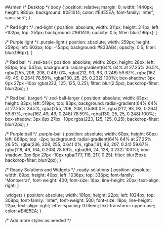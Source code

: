 #Armen
/* Desktop */
body {
  position: relative;
  margin: 0;
  width: 1440px;
  height: 980px;
  background: #0E1014;
  color: #E4E5EA;
  font-family: 'Inter', sans-serif;
}

/* Red light */
.red-light {
  position: absolute;
  width: 311px;
  height: 311px;
  left: -102px;
  top: 251px;
  background: #961A1A;
  opacity: 0.5;
  filter: blur(196px);
}

/* Purple light */
.purple-light {
  position: absolute;
  width: 259px;
  height: 259px;
  left: 602px;
  top: -154px;
  background: #833AB4;
  opacity: 0.5;
  filter: blur(196px);
}

/* Red ball */
.red-ball {
  position: absolute;
  width: 28px;
  height: 28px;
  left: 851px;
  top: 547px;
  background: radial-gradient(64% 64% at 27.25% 26.5%, rgba(255, 208, 208, 0.48) 0%, rgba(212, 93, 93, 0.248) 59.67%, rgba(167, 49, 49, 0.264) 78.59%, rgba(130, 25, 25, 0.232) 100%);
  box-shadow: 3px 6px 27px -10px rgba(223, 125, 125, 0.25);
  filter: blur(2.5px);
  backdrop-filter: blur(2px);
}

/* Red ball (larger) */
.red-ball-larger {
  position: absolute;
  width: 83px;
  height: 83px;
  left: 519px;
  top: 83px;
  background: radial-gradient(64% 64% at 27.25% 26.5%, rgba(255, 208, 208, 0.536) 0%, rgba(212, 93, 93, 0.264) 59.67%, rgba(167, 49, 49, 0.248) 78.59%, rgba(130, 25, 25, 0.248) 100%);
  box-shadow: 3px 6px 27px -10px rgba(223, 125, 125, 0.25);
  backdrop-filter: blur(2px);
}

/* Purple ball */
.purple-ball {
  position: absolute;
  width: 60px;
  height: 60px;
  left: 868px;
  top: -2px;
  background: radial-gradient(64% 64% at 27.25% 26.5%, rgba(236, 208, 255, 0.64) 0%, rgba(161, 93, 207, 0.24) 59.67%, rgba(118, 49, 164, 0.208) 78.59%, rgba(86, 24, 128, 0.232) 100%);
  box-shadow: 3px 6px 27px -10px rgba(177, 118, 217, 0.25);
  filter: blur(5px);
  backdrop-filter: blur(2px);
}

/* Ready Solutions and Widgets */
.ready-solutions {
  position: absolute;
  width: 89px;
  height: 40px;
  left: 1036px;
  top: 336px;
  font-family: 'Montserrat';
  font-weight: 400;
  font-size: 16px;
  line-height: 20px;
  text-align: right;
}

.widgets {
  position: absolute;
  width: 101px;
  height: 22px;
  left: 1024px;
  top: 308px;
  font-family: 'Inter';
  font-weight: 500;
  font-size: 18px;
  line-height: 22px;
  text-align: right;
  letter-spacing: 0.05em;
  text-transform: uppercase;
  color: #E4E5EA;
}

/* Add more styles as needed */


